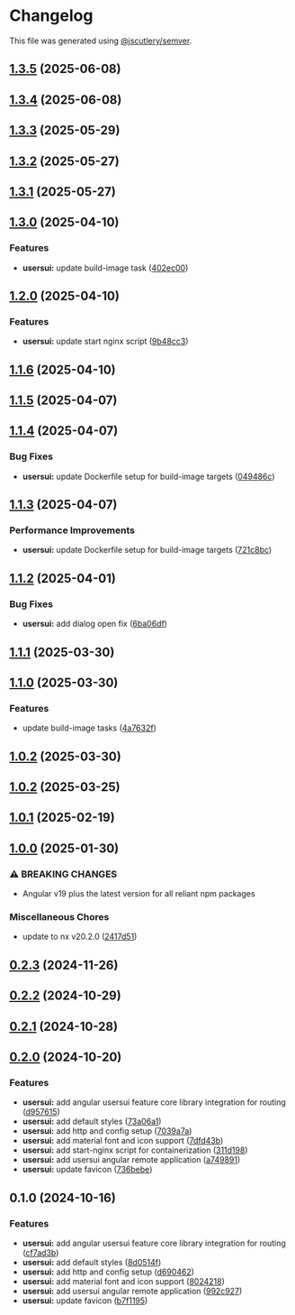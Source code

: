 # Changelog

This file was generated using [@jscutlery/semver](https://github.com/jscutlery/semver).

## [1.3.5](https://github.com/jdwillmsen/jdw/compare/usersui-1.3.4...usersui-1.3.5) (2025-06-08)

## [1.3.4](https://github.com/jdwillmsen/jdw/compare/usersui-1.3.3...usersui-1.3.4) (2025-06-08)

## [1.3.3](https://github.com/jdwillmsen/jdw/compare/usersui-1.3.2...usersui-1.3.3) (2025-05-29)

## [1.3.2](https://github.com/jdwillmsen/jdw/compare/usersui-1.3.1...usersui-1.3.2) (2025-05-27)

## [1.3.1](https://github.com/jdwillmsen/jdw/compare/usersui-1.3.0...usersui-1.3.1) (2025-05-27)

## [1.3.0](https://github.com/jdwillmsen/jdw/compare/usersui-1.2.0...usersui-1.3.0) (2025-04-10)


### Features

* **usersui:** update build-image task ([402ec00](https://github.com/jdwillmsen/jdw/commit/402ec00a78c57482e9ebbcada3fd13de8b9f3d47))

## [1.2.0](https://github.com/jdwillmsen/jdw/compare/usersui-1.1.6...usersui-1.2.0) (2025-04-10)


### Features

* **usersui:** update start nginx script ([9b48cc3](https://github.com/jdwillmsen/jdw/commit/9b48cc3ade3c697d07caeb7706fe1e2cfa0e2cdf))

## [1.1.6](https://github.com/jdwillmsen/jdw/compare/usersui-1.1.5...usersui-1.1.6) (2025-04-10)

## [1.1.5](https://github.com/jdwillmsen/jdw/compare/usersui-1.1.4...usersui-1.1.5) (2025-04-07)

## [1.1.4](https://github.com/jdwillmsen/jdw/compare/usersui-1.1.3...usersui-1.1.4) (2025-04-07)


### Bug Fixes

* **usersui:** update Dockerfile setup for build-image targets ([049486c](https://github.com/jdwillmsen/jdw/commit/049486cf5f063a207f1140196730d245bc0bf74c))

## [1.1.3](https://github.com/jdwillmsen/jdw/compare/usersui-1.1.2...usersui-1.1.3) (2025-04-07)


### Performance Improvements

* **usersui:** update Dockerfile setup for build-image targets ([721c8bc](https://github.com/jdwillmsen/jdw/commit/721c8bc2ba5d7d643fef9e7b7f1ddc6a2a0090d4))

## [1.1.2](https://github.com/jdwillmsen/jdw/compare/usersui-1.1.1...usersui-1.1.2) (2025-04-01)


### Bug Fixes

* **usersui:** add dialog open fix ([6ba06df](https://github.com/jdwillmsen/jdw/commit/6ba06df67f6996ef71ae5b6e15053a12f9b313ef))

## [1.1.1](https://github.com/jdwillmsen/jdw/compare/usersui-1.1.0...usersui-1.1.1) (2025-03-30)

## [1.1.0](https://github.com/jdwillmsen/jdw/compare/usersui-1.0.2...usersui-1.1.0) (2025-03-30)

### Features

- update build-image tasks ([4a7632f](https://github.com/jdwillmsen/jdw/commit/4a7632ffa68ac61493c6f5679cc9826e2e0ac7fa))

## [1.0.2](https://github.com/jdwillmsen/jdw/compare/usersui-1.0.1...usersui-1.0.2) (2025-03-30)

## [1.0.2](https://github.com/jdwillmsen/jdw/compare/usersui-1.0.1...usersui-1.0.2) (2025-03-25)

## [1.0.1](https://github.com/jdwillmsen/jdw/compare/usersui-1.0.0...usersui-1.0.1) (2025-02-19)

## [1.0.0](https://github.com/jdwillmsen/jdw/compare/usersui-0.2.3...usersui-1.0.0) (2025-01-30)

### ⚠ BREAKING CHANGES

- Angular v19 plus the latest version for all reliant npm packages

### Miscellaneous Chores

- update to nx v20.2.0 ([2417d51](https://github.com/jdwillmsen/jdw/commit/2417d51babf7809e49c778b740b6b2c8a815a226))

## [0.2.3](https://github.com/jdwillmsen/jdw/compare/usersui-0.2.2...usersui-0.2.3) (2024-11-26)

## [0.2.2](https://github.com/jdwillmsen/jdw/compare/usersui-0.2.1...usersui-0.2.2) (2024-10-29)

## [0.2.1](https://github.com/jdwillmsen/jdw/compare/usersui-0.2.0...usersui-0.2.1) (2024-10-28)

## [0.2.0](https://github.com/jdwillmsen/jdw/compare/usersui-0.1.0...usersui-0.2.0) (2024-10-20)

### Features

- **usersui:** add angular usersui feature core library integration for routing ([d957615](https://github.com/jdwillmsen/jdw/commit/d9576152148c04ad2816274b2823c28eb90a0a45))
- **usersui:** add default styles ([73a06a1](https://github.com/jdwillmsen/jdw/commit/73a06a17af825da0b357f50dd57f80251a40f23d))
- **usersui:** add http and config setup ([7039a7a](https://github.com/jdwillmsen/jdw/commit/7039a7a9f58127598ee873e33211f7cf3200f115))
- **usersui:** add material font and icon support ([7dfd43b](https://github.com/jdwillmsen/jdw/commit/7dfd43ba680b36d329c6d6f5f02d5f751023601f))
- **usersui:** add start-nginx script for containerization ([311d198](https://github.com/jdwillmsen/jdw/commit/311d19851429a8e4d58e46ed3e69dd4164aa8938))
- **usersui:** add usersui angular remote application ([a749891](https://github.com/jdwillmsen/jdw/commit/a74989198723e2ff05787a9823b44be8970a2d12))
- **usersui:** update favicon ([736bebe](https://github.com/jdwillmsen/jdw/commit/736bebe0dcd4e6124fa7d159fd74ff4cfa8e9d1c))

## 0.1.0 (2024-10-16)

### Features

- **usersui:** add angular usersui feature core library integration for routing ([cf7ad3b](https://github.com/jdwillmsen/jdw/commit/cf7ad3bcd5403b5755d69df966d8d0debc8b9f37))
- **usersui:** add default styles ([8d0514f](https://github.com/jdwillmsen/jdw/commit/8d0514fcb02f1787bb04a670ee0938e1d1e98a11))
- **usersui:** add http and config setup ([d690462](https://github.com/jdwillmsen/jdw/commit/d6904625b1e205a7ae19594a3568a66459b0ee1f))
- **usersui:** add material font and icon support ([8024218](https://github.com/jdwillmsen/jdw/commit/80242188eeef17adbe092505c1310bcf86642e27))
- **usersui:** add usersui angular remote application ([992c927](https://github.com/jdwillmsen/jdw/commit/992c92749389f5fe97a91efe4f6180b852f9279a))
- **usersui:** update favicon ([b7f1195](https://github.com/jdwillmsen/jdw/commit/b7f11951ea7428ca9c454a8c29514d2c89c1ace8))
